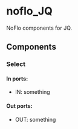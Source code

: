 # noflo_JQ


NoFlo components for JQ.

## Components

### Select



#### In ports:

- IN: something

#### Out ports:

- OUT: something